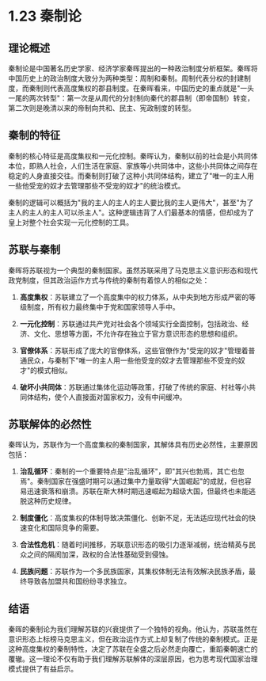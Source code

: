 # 1.23 秦制论

## 理论概述

秦制论是中国著名历史学家、经济学家秦晖提出的一种政治制度分析框架。秦晖将中国历史上的政治制度大致分为两种类型：周制和秦制。周制代表分权的封建制度，而秦制则代表高度集权的郡县制度。在秦晖看来，中国历史的重点就是"一头一尾的两次转型"：第一次是从周代的分封制向秦代的郡县制（即帝国制）转变，第二次则是晚清以来的帝制向共和、民主、宪政制度的转型。

## 秦制的特征

秦制的核心特征是高度集权和一元化控制。秦晖认为，秦制以前的社会是小共同体本位，即熟人社会，人们生活在家庭、家族等小共同体中，这些小共同体之间存在稳定的人身直接交往。而秦制则打破了这种小共同体结构，建立了"唯一的主人用一些他受宠的奴才去管理那些不受宠的奴才"的统治模式。

秦制的逻辑可以概括为"我的主人的主人的主人要比我的主人更伟大"，甚至"为了主人的主人的主人可以杀主人"。这种逻辑违背了人们最基本的情感，但却成为了皇上对整个社会实现一元化控制的工具。

## 苏联与秦制

秦晖将苏联视为一个典型的秦制国家。虽然苏联采用了马克思主义意识形态和现代政党制度，但其政治运作方式与传统的秦制有着惊人的相似之处：

1. **高度集权**：苏联建立了一个高度集中的权力体系，从中央到地方形成严密的等级制度，所有权力最终集中于党和国家领导人手中。

2. **一元化控制**：苏联通过共产党对社会各个领域实行全面控制，包括政治、经济、文化、思想等方面，不允许存在独立于官方意识形态的思想和组织。

3. **官僚体系**：苏联形成了庞大的官僚体系，这些官僚作为"受宠的奴才"管理着普通民众，与秦制下"唯一的主人用一些他受宠的奴才去管理那些不受宠的奴才"的模式相似。

4. **破坏小共同体**：苏联通过集体化运动等政策，打破了传统的家庭、村社等小共同体结构，使个人直接面对国家权力，没有中间缓冲。

## 苏联解体的必然性

秦晖认为，苏联作为一个高度集权的秦制国家，其解体具有历史必然性，主要原因包括：

1. **治乱循环**：秦制的一个重要特点是"治乱循环"，即"其兴也勃焉，其亡也忽焉"。秦制国家在强盛时期可以通过集中力量取得"大国崛起"的成就，但也容易迅速衰落和崩溃。苏联在斯大林时期迅速崛起为超级大国，但最终也未能逃脱这种历史规律。

2. **制度僵化**：高度集权的体制导致决策僵化、创新不足，无法适应现代社会的快速变化和国际竞争的需要。

3. **合法性危机**：随着时间推移，苏联意识形态的吸引力逐渐减弱，统治精英与民众之间的隔阂加深，政权的合法性基础受到侵蚀。

4. **民族问题**：苏联作为一个多民族国家，其集权体制无法有效解决民族矛盾，最终导致各加盟共和国纷纷寻求独立。

## 结语

秦晖的秦制论为我们理解苏联的兴衰提供了一个独特的视角。他认为，苏联虽然在意识形态上标榜马克思主义，但在政治运作方式上却复制了传统的秦制模式。正是这种高度集权的秦制特性，决定了苏联在全盛之后必然走向覆亡，重蹈秦朝速亡的覆辙。这一理论不仅有助于我们理解苏联解体的深层原因，也为思考现代国家治理模式提供了有益启示。